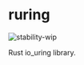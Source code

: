 # ruring

![stability-wip](https://img.shields.io/badge/stability-wip-lightgrey.svg)

Rust io_uring library.
